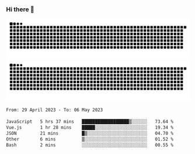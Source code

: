 ### Hi there 👋

![GitHub Snake Light](https://raw.githubusercontent.com/jichangee/jichangee/output/github-snake.svg#gh-light-mode-only)
![GitHub Snake dark](https://raw.githubusercontent.com/jichangee/jichangee/output/github-snake-dark.svg#gh-dark-mode-only)

<!--START_SECTION:waka-->

```text
From: 29 April 2023 - To: 06 May 2023

JavaScript   5 hrs 37 mins   ██████████████████▒░░░░░░   73.64 %
Vue.js       1 hr 28 mins    █████░░░░░░░░░░░░░░░░░░░░   19.34 %
JSON         21 mins         █▒░░░░░░░░░░░░░░░░░░░░░░░   04.70 %
Other        6 mins          ▒░░░░░░░░░░░░░░░░░░░░░░░░   01.52 %
Bash         2 mins          ░░░░░░░░░░░░░░░░░░░░░░░░░   00.55 %
```

<!--END_SECTION:waka-->

<!--
![GitHub Snake Light](github-snake.svg#gh-light-mode-only)
![GitHub Snake dark](github-snake-dark.svg#gh-dark-mode-only)
-->

<!--
**jichangee/jichangee** is a ✨ _special_ ✨ repository because its `README.md` (this file) appears on your GitHub profile.

Here are some ideas to get you started:

- 🔭 I’m currently working on ...
- 🌱 I’m currently learning ...
- 👯 I’m looking to collaborate on ...
- 🤔 I’m looking for help with ...
- 💬 Ask me about ...
- 📫 How to reach me: ...
- 😄 Pronouns: ...
- ⚡ Fun fact: ...
-->
